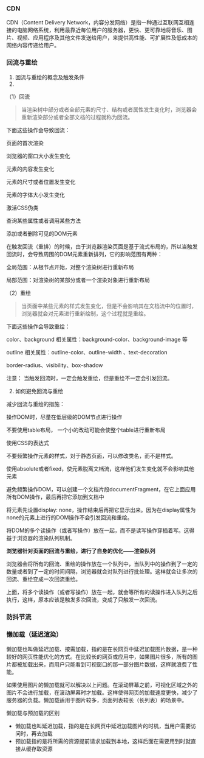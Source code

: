 ### CDN

CDN（Content Delivery Network，内容分发网络）是指一种通过互联网互相连接的电脑网络系统，利用最靠近每位用户的服务器，更快、更可靠地将音乐、图片、视频、应用程序及其他文件发送给用户，来提供高性能、可扩展性及低成本的网络内容传递给用户。

### 回流与重绘
1. 回流与重绘的概念及触发条件
2. 
（1）回流
>当渲染树中部分或者全部元素的尺寸、结构或者属性发生变化时，浏览器会重新渲染部分或者全部文档的过程就称为回流。

下面这些操作会导致回流：

页面的首次渲染

浏览器的窗口大小发生变化

元素的内容发生变化

元素的尺寸或者位置发生变化

元素的字体大小发生变化

激活CSS伪类

查询某些属性或者调用某些方法

添加或者删除可见的DOM元素

在触发回流（重排）的时候，由于浏览器渲染页面是基于流式布局的，所以当触发回流时，会导致周围的DOM元素重新排列，它的影响范围有两种：

全局范围：从根节点开始，对整个渲染树进行重新布局

局部范围：对渲染树的某部分或者一个渲染对象进行重新布局

（2）重绘
>当页面中某些元素的样式发生变化，但是不会影响其在文档流中的位置时，浏览器就会对元素进行重新绘制，这个过程就是重绘。

下面这些操作会导致重绘：

color、background 相关属性：background-color、background-image 等

outline 相关属性：outline-color、outline-width 、text-decoration

border-radius、visibility、box-shadow

注意： 当触发回流时，一定会触发重绘，但是重绘不一定会引发回流。

2. 如何避免回流与重绘
   
减少回流与重绘的措施：

操作DOM时，尽量在低层级的DOM节点进行操作

不要使用table布局， 一个小的改动可能会使整个table进行重新布局

使用CSS的表达式

不要频繁操作元素的样式，对于静态页面，可以修改类名，而不是样式。

使用absolute或者fixed，使元素脱离文档流，这样他们发生变化就不会影响其他元素

避免频繁操作DOM，可以创建一个文档片段documentFragment，在它上面应用所有DOM操作，最后再把它添加到文档中

将元素先设置display: none，操作结束后再把它显示出来。因为在display属性为none的元素上进行的DOM操作不会引发回流和重绘。

将DOM的多个读操作（或者写操作）放在一起，而不是读写操作穿插着写。这得益于浏览器的渲染队列机制。

**浏览器针对页面的回流与重绘，进行了自身的优化——渲染队列**

浏览器会将所有的回流、重绘的操作放在一个队列中，当队列中的操作到了一定的数量或者到了一定的时间间隔，浏览器就会对队列进行批处理。这样就会让多次的回流、重绘变成一次回流重绘。

上面，将多个读操作（或者写操作）放在一起，就会等所有的读操作进入队列之后执行，这样，原本应该是触发多次回流，变成了只触发一次回流。

### 防抖节流

### 懒加载（延迟渲染）

懒加载也叫做延迟加载、按需加载，指的是在长网页中延迟加载图片数据，是一种较好的网页性能优化的方式。在比较长的网页或应用中，如果图片很多，所有的图片都被加载出来，而用户只能看到可视窗口的那一部分图片数据，这样就浪费了性能。

如果使用图片的懒加载就可以解决以上问题。在滚动屏幕之前，可视化区域之外的图片不会进行加载，在滚动屏幕时才加载。这样使得网页的加载速度更快，减少了服务器的负载。懒加载适用于图片较多，页面列表较长（长列表）的场景中。

懒加载与预加载的区别

* 懒加载也叫延迟加载，指的是在长网页中延迟加载图片的时机，当用户需要访问时，再去加载
* 预加载指的是将所需的资源提前请求加载到本地，这样后面在需要用到时就直接从缓存取资源
